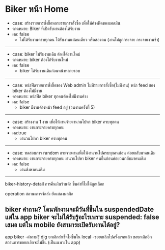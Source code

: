 # Biker หน้า Home 

- case: สร้างรายการสั่งซื้อหลายรายการสั่งซื้อ เพื่อให้ค้างฟีดของแอดมิน
- คาดหมาย: Biker ที่เปิดรับงานต้องได้รับงาน
- ผล: false
    - ไม่ได้รับงานครบทุกคน ได้รับงานแค่คนเดียว หรือสองคน (งานไม่ถูกกระจาย กระจายงานช้า)
---
- case: biker ไม่รับงานเดิม ต้องได้งานใหม่
- คาดหมาย: biker ต้องได้รับงานใหม่
- ผล: false 
    - biker ได้รับงานเดิมก่อนหน้าหลายรอบ 
---
- case: หน้าฟีดรายการสั่งซื้อของ Web admin  ไม่มีรายการสั่งซื้อ(ไม่มีงาน) หน้า feed ของ biker ต้องไม่มีงาน
- คาดหมาย: หน้าฟีด biker ทุกคนต้องไม่มีงานค้าง
- ผล: false 
    - biker มีงานค้างหน้า feed อยู่ (วนงานครั้งที่ 5)
---
- case: สร้างงาน 1 งาน เพื่อให้งานจ่ายงานวนไปหา biker ครบทุกคน
- คาดหมาย: งานกระจายครบทุกคน
- ผล:true
    - งานวนไปหา biker ครบทุกคน
---
- case: ทดสอบการ random กระจายงานเพื่อให้งานวนไปครบทุกคนก่อน ค่อยกลับมาคนเดิม
- คาดหมาย: งานกระจายครบทุกคน งานวนไปหา biker คนอื่นก่อนค่อยวนกลับมาคนเดิม
- ผล: false 
    - งานส่งหาคนเดิม
---
biker-history-detail 
การคืนเงินร้านค้า ขึ้นค่าที่ไม่ได้ถูกเลือก

operation
สถานะการจัดส่ง ยังแสดงผลผิด

biker
คำถาม? โดนพักงานจะมีวันที่ขึ้นใน suspendedDate แต่ใน app biker จะไม่ได้รับรู้อะไรเพราะ suspended: false เสมอ
แต่ใน mobile ยังสามาระเปิดรับงานได้อยู่?
-------------
app biker
-คำถาม? dlg ยกเลิกสำเร็จไม่ขึ้นใน local
-ขอยกเลิกไปครั้งแรกแล้ว ขอยกเลิกอีก สถานการขอยกเลิกจะไม่ขึ้น (เป็นเฉพาะใน app)
